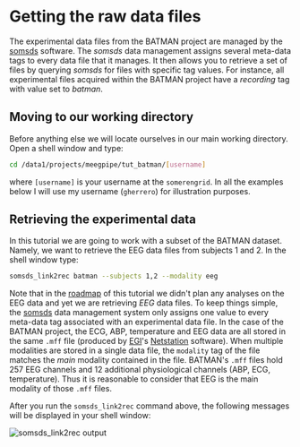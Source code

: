 Getting the raw data files
===

The experimental data files from the BATMAN project are managed by the
[somsds][somsds] software. The _somsds_ data management assigns several
meta-data tags to every data file that it manages. It then allows you to
retrieve a set of files by querying _somsds_ for files with specific tag values.
For instance, all experimental files acquired within the BATMAN project have
a _recording_ tag with value set to _batman_.

## Moving to our working directory

Before anything else we will locate ourselves in our main working directory.
Open a shell window and type:

````bash
cd /data1/projects/meegpipe/tut_batman/[username]
````
where `[username]` is your username at the `somerengrid`. In all the examples
below I will use my username (`gherrero`) for illustration purposes.


## Retrieving the experimental data

In this tutorial we are going to work with a subset of the BATMAN dataset.
Namely, we want to retrieve the EEG data files from subjects 1 and 2. In the
shell window type:


````bash
somsds_link2rec batman --subjects 1,2 --modality eeg
````

Note that in the [roadmap][roadmap] of this tutorial we didn't plan any analyses
on the EEG data and yet we are retrieving _EEG_ data files. To keep things
simple, the [somsds][somsds] data management system only assigns one value to
every meta-data tag associated with an experimental data file. In the case of
the BATMAN project, the ECG, ABP, temperature and EEG data are all stored in the
same `.mff` file (produced by [EGI]'s [Netstation] software). When multiple
modalities are stored in a single data file, the `modality` tag of the file
matches the _main_ modality contained in the file. BATMAN's `.mff` files hold 257
EEG channels and 12 additional physiological channels (ABP, ECG, temperature).
Thus it is reasonable to consider that EEG is the main modality of those `.mff`
files.

[roadmap]: ./README.md
[egi]: http://www.egi.com/
[netstation]: http://www.egi.com/index.php?option=com_content&view=article&id=413


After you run the `somsds_link2rec` command above, the following messages will
be displayed in your shell window:

![somsds_link2rec output](./img/somsds_link2rec.png "Output produced by the
somsds_link2rec command")





[somsds]: http://www.germangh.com/somsds/


